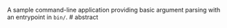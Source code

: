 A sample command-line application providing basic argument parsing with an entrypoint in `bin/`.
#   a b s t r a c t  
 